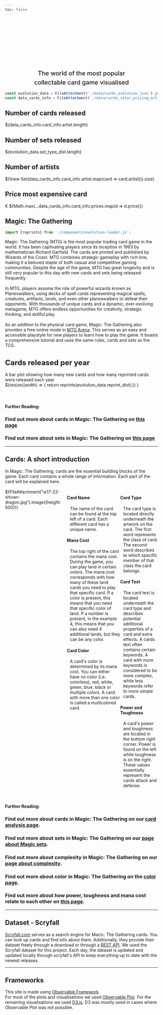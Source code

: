 ```yaml
---
toc: false
---
```


<style>

.hero {
  display: flex;
  flex-direction: column;
  align-items: center;
  font-family: var(--sans-serif);
  margin: 0;
  text-wrap: balance;
  text-align: center;
}

.hero h1 {
  margin: 1rem 0;
  max-width: none;
  font-size: 14vw;
  font-weight: 900;
  line-height: 1.25;
  background: linear-gradient(30deg, var(--theme-foreground-focus), currentColor);
  -webkit-background-clip: text;
  -webkit-text-fill-color: transparent;
  background-clip: text;
}

.hero h2 {
  margin: 0;
  max-width: 34em;
  font-size: 20px;
  font-style: initial;
  font-weight: 500;
  line-height: 1.5;
  color: var(--theme-foreground-muted);
}

.imageflex { display: flex; }
.imageflexcontent { margin-left: 5px; margin-top: 0; }

@media (min-width: 640px) {
  .hero h1 {
    font-size: 50px;
  }
}

.plot-title{
  font-size: x-large;
}

</style>

<div class="hero">
  <h1>Magic: The Gathering</h1>
  <h2> The world of the most popular collectable card game visualised </h2>
</div>


```js
const evolution_data = FileAttachment('./data/cards_evolution.json').json();
const data_cards_info = FileAttachment('./data/cards_color_pricing_artists.json').json();
```

<div class="grid grid-cols-4">
  <div class="card">
    <h2>Number of cards released</h2>
    <span class="big">${data_cards_info.card_info.artist.length}</span>
  </div>
  <div class="card">
    <h2>Number of sets released</h2>
    <span class="big">${evolution_data.set_type_dist.length}</span>
  </div>
  <div class="card">
    <h2>Number of artists</h2>
    <span class="big">${(new Set(data_cards_info.card_info.artist.map(card => card.artist))).size}</span>
  </div>
  <div class="card">
    <h2>Price most expensive card</h2>
    <span class="big">€ ${Math.max(...data_cards_info.card_info.prices.map(d => d.price))}</span>
  </div>
</div>

## Magic: The Gathering
```js
import {reprints} from './components/evolution-loader.js';
```

<div class="grid grid-cols-2" style="grid-auto-rows: 504px;">
  <p>Magic: The Gathering (MTG) is the most popular trading card game in the world. It has been captivating players since its inception in 1993 by mathematician Richard Garfield. The cards are printed and published by Wizards of the Coast. MTG combines strategic gameplay with rich lore, making it a beloved staple of both casual and competitive gaming communities. Despite the age of the game, MTG has great longevity and is still very popular to this day with new cards and sets being released frequently <br> <br>
  In MTG, players assume the role of powerful wizards known as Planeswalkers, using decks of spell cards representing magical spells, creatures, artifacts, lands, and even other planeswalkers to defeat their opponents. With thousands of unique cards and a dynamic, ever-evolving metagame, MTG offers endless opportunities for creativity, strategic thinking, and skillful play. <br> <br>
  As an addition to the physical card game, Magic: The Gathering also provides a free online mode in 
<a href="https://magic.wizards.com/en/mtgarena">MTG Arena</a>. This serves as an easy and accessible playstyle for new players to learn how to play the game. It boasts a comprehensive tutorial and uses the same rules, cards and sets as the TCG.
  </p>
  <div class="card">
    <h1 class="plot-title">Cards released per year</h1>
    A bar plot showing how many new cards and how many reprinted cards were released each year
    <div>
      ${resize((width) => {
        return reprints(evolution_data.reprint_dist);})
      }
    </div>
  </div>
</div>

<br>
<br>
<h4> Further Reading: </h4>
<div class="grid grid-cols-4">
  <div class="card">
    <h3>Find out more about cards in Magic: The Gathering on <a href="cards">this page</a></h3>
  </div>
  <div class="card">
    <h3>Find out more about sets in Magic: The Gathering on <a href="sets">this page</a></h3>
  </div>
</div>


---

## Cards: A short introduction

<div>
In Magic: The Gathering, cards are the essential building blocks of the game. Each card contains a whole range of information. Each part of the card will be explained here.
</div>
<br>

<div class="imageflex">
  ${FileAttachment("w17-22-shivan-dragon.jpg").image({height: 500})}

  <div style="padding-left: 20px;">
  <h4> Card Name </h4>
  <p style="padding-left:10px;">The name of the card can be found at the top left of a card. Each different card has a unique name.</p>
  
  <h4> Mana Cost </h4>
  <p style="padding-left:10px;">The top right of the card contains the mana cost. During the game, you can play land in certain colors. The mana cost corresponds with how many of these land cards you need to play that specific card. If a color is present, this means that you need that specific color of land. If a number is present, in the example 4, this means that you can also need 4 additional lands, but they can be any color.</p>

  <h4> Card Color </h4>
  <p style="padding-left:10px;">A card's color is determined by its mana cost. You can either have no color (i.e. colorless), red, white, green, blue, black or multiple colors. A card with more than one color is called a multicolored card.</p>
</div>
<div>
  <h4> Card Type </h4>
  <p style="padding-left:10px;">The card type is located directly underneath the artwork on the card. The first word represents the class of card. The second word describes to which specific member of that class the card belongs.</p>
  
  <h4> Card Text </h4>
  <p style="padding-left:10px;">The card text is located underneath the card type and describes potential additional properties of a card and extra effects. A cards text often contains certain keywords. A card with more keywords is considered to be more complex, while less keywords refer to more simple cards.</p>

  <h4> Power and Toughness</h4>
  <p style="padding-left:10px;">A card's power and toughness are located in the bottom right corner. Power is found on the left while toughness is on the right. These values essentially represent the cards attack and defense.</p>
  </div>
</div>

<br>
<h4> Further Reading: </h4>
<div class="grid grid-cols-3">
  <div class="card">
    <h3>Find out more about cards in Magic: The Gathering on our <a href="cards">card analysis page</a>.</h3>
  </div>
  <div class="card">
    <h3>Find out more about sets in Magic: The Gathering on our <a href="set page">page about Magic sets</a>.</h3>
  </div>
  <div class="card">
    <h3>Find out more about complexity in Magic: The Gathering on our <a href="complexity">page about complexity</a>.</h3>
  </div>
  <div class="card">
    <h3>Find out more about color in Magic: The Gathering on the <a href="color">color page</a>.</h3>
  </div>
  <div class="card">
    <h3>Find out more about how power, toughness and mana cost relate to each other on <a href="power_toughness_mana">this page</a>.</h3>
  </div>
</div>

---

## Dataset - Scryfall

<div>
<a href=https://scryfall.com>Scryfall.com</a> serves as a search engine for Macic: The Gathering cards. You can look up cards and find info about them. Additionally, they provide their dataset freely through a download or through a <a href=https://scryfall.com/docs/api>REST API</a>. We used the Scryfall dataset for this project. Each day, the dataset is updated and updated locally through scryfall's API to keep everything up to date with the newest releases.
</div>

---

## Frameworks
<div>
This site is made using <a href=https://observablehq.com/framework>Observable Framework</a>.
</div>
<div>
For most of the plots and visualisations we used <a href=https://observablehq.com/plot>Observable Plot</a>. For the remaining visualisations we used <a href=https://d3js.org>D3.js</a>. D3 was mostly used in cases where Observable Plot was not possible.
</div>
